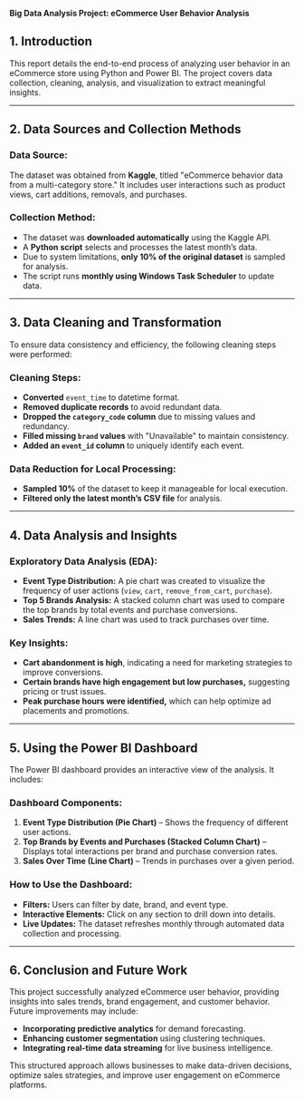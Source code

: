 **Big Data Analysis Project: eCommerce User Behavior Analysis**

## **1. Introduction**
This report details the end-to-end process of analyzing user behavior in an eCommerce store using Python and Power BI. The project covers data collection, cleaning, analysis, and visualization to extract meaningful insights.

---

## **2. Data Sources and Collection Methods**
### **Data Source:**
The dataset was obtained from **Kaggle**, titled "eCommerce behavior data from a multi-category store." It includes user interactions such as product views, cart additions, removals, and purchases.

### **Collection Method:**
- The dataset was **downloaded automatically** using the Kaggle API.
- A **Python script** selects and processes the latest month’s data.
- Due to system limitations, **only 10% of the original dataset** is sampled for analysis.
- The script runs **monthly using Windows Task Scheduler** to update data.

---

## **3. Data Cleaning and Transformation**
To ensure data consistency and efficiency, the following cleaning steps were performed:

### **Cleaning Steps:**
- **Converted** `event_time` to datetime format.
- **Removed duplicate records** to avoid redundant data.
- **Dropped the `category_code` column** due to missing values and redundancy.
- **Filled missing `brand` values** with "Unavailable" to maintain consistency.
- **Added an `event_id` column** to uniquely identify each event.

### **Data Reduction for Local Processing:**
- **Sampled 10%** of the dataset to keep it manageable for local execution.
- **Filtered only the latest month’s CSV file** for analysis.

---

## **4. Data Analysis and Insights**
### **Exploratory Data Analysis (EDA):**
- **Event Type Distribution:** A pie chart was created to visualize the frequency of user actions (`view`, `cart`, `remove_from_cart`, `purchase`).
- **Top 5 Brands Analysis:** A stacked column chart was used to compare the top brands by total events and purchase conversions.
- **Sales Trends:** A line chart was used to track purchases over time.

### **Key Insights:**
- **Cart abandonment is high**, indicating a need for marketing strategies to improve conversions.
- **Certain brands have high engagement but low purchases,** suggesting pricing or trust issues.
- **Peak purchase hours were identified,** which can help optimize ad placements and promotions.

---

## **5. Using the Power BI Dashboard**
The Power BI dashboard provides an interactive view of the analysis. It includes:

### **Dashboard Components:**
1. **Event Type Distribution (Pie Chart)** – Shows the frequency of different user actions.
2. **Top Brands by Events and Purchases (Stacked Column Chart)** – Displays total interactions per brand and purchase conversion rates.
3. **Sales Over Time (Line Chart)** – Trends in purchases over a given period.

### **How to Use the Dashboard:**
- **Filters:** Users can filter by date, brand, and event type.
- **Interactive Elements:** Click on any section to drill down into details.
- **Live Updates:** The dataset refreshes monthly through automated data collection and processing.

---

## **6. Conclusion and Future Work**
This project successfully analyzed eCommerce user behavior, providing insights into sales trends, brand engagement, and customer behavior. Future improvements may include:
- **Incorporating predictive analytics** for demand forecasting.
- **Enhancing customer segmentation** using clustering techniques.
- **Integrating real-time data streaming** for live business intelligence.

This structured approach allows businesses to make data-driven decisions, optimize sales strategies, and improve user engagement on eCommerce platforms.

